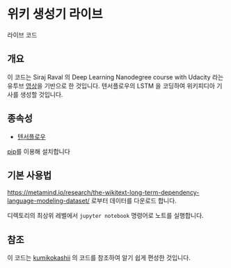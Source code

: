 # 위키 생성기 라이브
라이브 코드

## 개요

이 코드는 Siraj Raval 의 Deep Learning Nanodegree course with Udacity 라는 유투브 [영상](https://www.youtube.com/watch?v=ZGU5kIG7b2I)을 기반으로 한 것입니다. 텐서플로우의 LSTM 을 코딩하여 위키피디아 기사를 생성할 것입니다.

## 종속성

* [텐서플로우](https://www.tensorflow.org/versions/r0.10/get_started/os_setup.html) 

[pip](https://pypi.python.org/pypi/pip)를 이용해 설치합니다 

## 기본 사용법

https://metamind.io/research/the-wikitext-long-term-dependency-language-modeling-dataset/ 로부터 데이터를 다운로드 합니다.

디렉토리의 최상위 레벨에서 `jupyter notebook` 명령어로 노트를 실행합니다.

## 참조 

이 코드는 [kumikokashii](https://github.com/kumikokashii/lstm-text-generator) 의 코드를 참조하여 알기 쉽게 편성한 것입니다.
